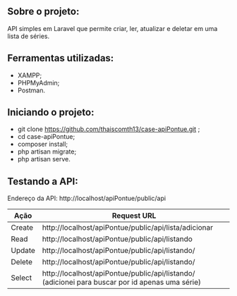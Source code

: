 ## Sobre o projeto:

API simples em Laravel  que permite criar, ler, atualizar e deletar em uma lista de séries.

## Ferramentas utilizadas:

- XAMPP;
- PHPMyAdmin;
- Postman.

## Iniciando o projeto:

- git clone https://github.com/thaiscomth13/case-apiPontue.git ;
- cd case-apiPontue;
- composer install;
- php artisan migrate;
- php artisan serve.

## Testando a API:

Endereço da API: http://localhost/apiPontue/public/api

Ação      | Request URL
--------- | ------
Create    | http://localhost/apiPontue/public/api/lista/adicionar
Read      | http://localhost/apiPontue/public/api/listando
Update    | http://localhost/apiPontue/public/api/listando/
Delete    | http://localhost/apiPontue/public/api/listando/
Select    | http://localhost/apiPontue/public/api/listando/ (adicionei para buscar por id apenas uma série)
